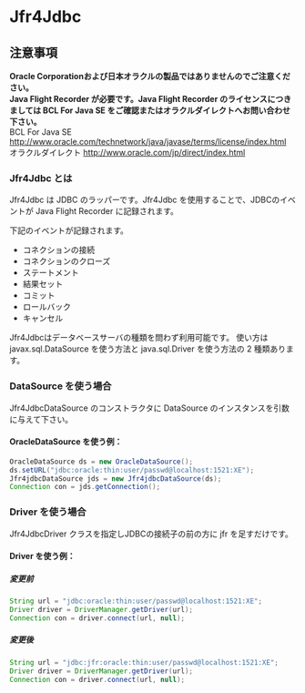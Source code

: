 # Jfr4Jdbc

## 注意事項
**Oracle Corporationおよび日本オラクルの製品ではありませんのでご注意ください。  
Java Flight Recorder が必要です。Java Flight Recorder のライセンスにつきましては BCL For Java SE をご確認またはオラクルダイレクトへお問い合わせ下さい。**  
BCL For Java SE
http://www.oracle.com/technetwork/java/javase/terms/license/index.html  
オラクルダイレクト
http://www.oracle.com/jp/direct/index.html

### Jfr4Jdbc とは
Jfr4Jdbc は JDBC のラッパーです。Jfr4Jdbc を使用することで、JDBCのイベントが Java Flight Recorder に記録されます。

下記のイベントが記録されます。
- コネクションの接続
- コネクションのクローズ
- ステートメント
- 結果セット
- コミット
- ロールバック
- キャンセル

Jfr4Jdbcはデータベースサーバの種類を問わず利用可能です。
使い方は javax.sql.DataSource を使う方法と java.sql.Driver を使う方法の 2 種類あります。  

### DataSource を使う場合
Jfr4JdbcDataSource のコンストラクタに DataSource のインスタンスを引数に与えて下さい。

#### OracleDataSource を使う例：
```java
OracleDataSource ds = new OracleDataSource();  
ds.setURL("jdbc:oracle:thin:user/passwd@localhost:1521:XE");  
Jfr4jdbcDataSource jds = new Jfr4jdbcDataSource(ds);  
Connection con = jds.getConnection();
```

### Driver を使う場合
Jfr4JdbcDriver クラスを指定しJDBCの接続子の前の方に jfr を足すだけです。

#### Driver を使う例：  
##### 変更前  
```java
String url = "jdbc:oracle:thin:user/passwd@localhost:1521:XE";  
Driver driver = DriverManager.getDriver(url);  
Connection con = driver.connect(url, null);  
```
##### 変更後  
```java
String url = "jdbc:jfr:oracle:thin:user/passwd@localhost:1521:XE";  
Driver driver = DriverManager.getDriver(url);  
Connection con = driver.connect(url, null);  
```
